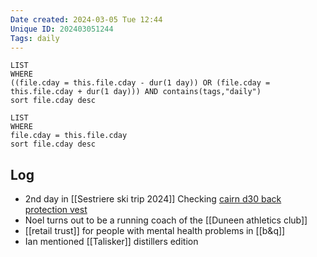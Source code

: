 ```yaml
---
Date created: 2024-03-05 Tue 12:44
Unique ID: 202403051244
Tags: daily
---
```

``` dataview
LIST
WHERE 
((file.cday = this.file.cday - dur(1 day)) OR (file.cday = this.file.cday + dur(1 day))) AND contains(tags,"daily")
sort file.cday desc
```
``` dataview
LIST
WHERE 
file.cday = this.file.cday
sort file.cday desc
```
## Log
- 2nd day in [[Sestriere ski trip 2024]]
Checking [cairn d30 back protection vest](https://www.tradeinn.com/snowinn/en/cairn-proride-d3o-protective-vest/136947169/p?id_producte=12618307&country=uk&msclkid=0e0e3e621f7b12dbb8635b851a1fc036&utm_source=bing&utm_medium=cpc&utm_campaign=Snowinn%20UK%20SHOPPING_BING&utm_term=4582008568986337&utm_content=Snowinn%20UK%20Marcas_BING&darkschemeovr=1)
- Noel turns out to be a running coach of the [[Duneen athletics club]]
- [[retail trust]] for people with mental health problems in [[b&q]]
- Ian mentioned [[Talisker]] distillers edition
